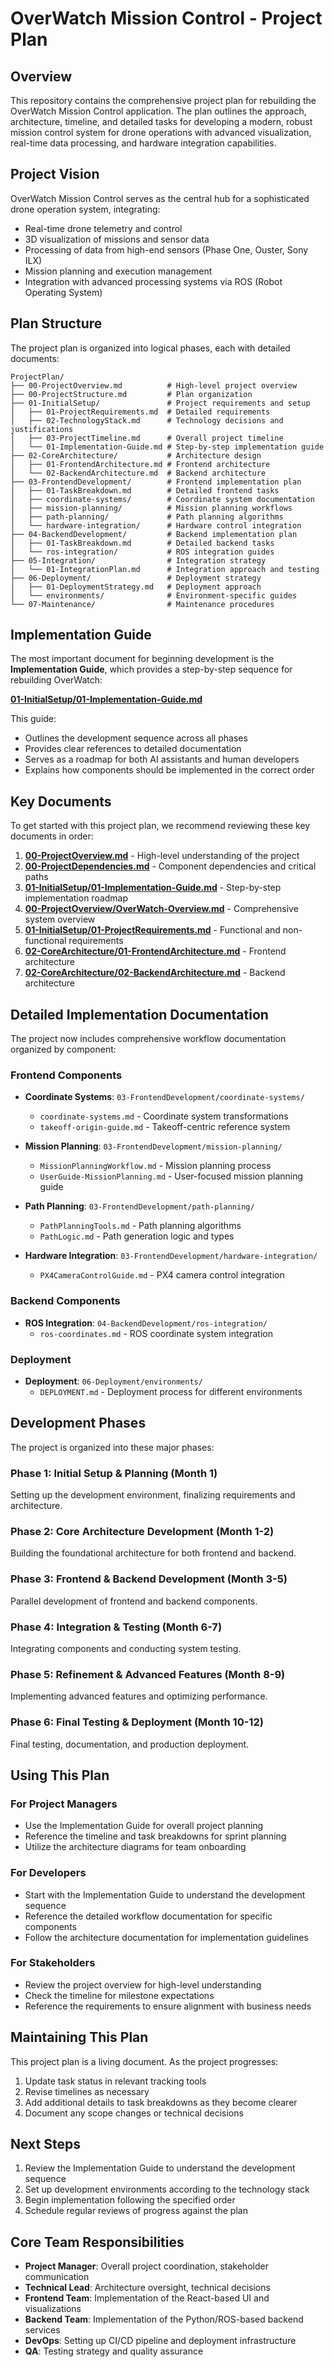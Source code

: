 # OverWatch Mission Control - Project Plan

## Overview

This repository contains the comprehensive project plan for rebuilding the OverWatch Mission Control application. The plan outlines the approach, architecture, timeline, and detailed tasks for developing a modern, robust mission control system for drone operations with advanced visualization, real-time data processing, and hardware integration capabilities.

## Project Vision

OverWatch Mission Control serves as the central hub for a sophisticated drone operation system, integrating:

- Real-time drone telemetry and control
- 3D visualization of missions and sensor data
- Processing of data from high-end sensors (Phase One, Ouster, Sony ILX)
- Mission planning and execution management
- Integration with advanced processing systems via ROS (Robot Operating System)

## Plan Structure

The project plan is organized into logical phases, each with detailed documents:

```
ProjectPlan/
├── 00-ProjectOverview.md          # High-level project overview
├── 00-ProjectStructure.md         # Plan organization
├── 01-InitialSetup/               # Project requirements and setup
│   ├── 01-ProjectRequirements.md  # Detailed requirements
│   ├── 02-TechnologyStack.md      # Technology decisions and justifications
│   ├── 03-ProjectTimeline.md      # Overall project timeline
│   └── 01-Implementation-Guide.md # Step-by-step implementation guide
├── 02-CoreArchitecture/           # Architecture design
│   ├── 01-FrontendArchitecture.md # Frontend architecture
│   └── 02-BackendArchitecture.md  # Backend architecture
├── 03-FrontendDevelopment/        # Frontend implementation plan
│   ├── 01-TaskBreakdown.md        # Detailed frontend tasks
│   ├── coordinate-systems/        # Coordinate system documentation
│   ├── mission-planning/          # Mission planning workflows
│   ├── path-planning/             # Path planning algorithms
│   └── hardware-integration/      # Hardware control integration
├── 04-BackendDevelopment/         # Backend implementation plan
│   ├── 01-TaskBreakdown.md        # Detailed backend tasks
│   └── ros-integration/           # ROS integration guides
├── 05-Integration/                # Integration strategy
│   └── 01-IntegrationPlan.md      # Integration approach and testing
├── 06-Deployment/                 # Deployment strategy
│   ├── 01-DeploymentStrategy.md   # Deployment approach
│   └── environments/              # Environment-specific guides
└── 07-Maintenance/                # Maintenance procedures
```

## Implementation Guide

The most important document for beginning development is the **Implementation Guide**, which provides a step-by-step sequence for rebuilding OverWatch:

**[01-InitialSetup/01-Implementation-Guide.md](./01-InitialSetup/01-Implementation-Guide.md)**

This guide:
- Outlines the development sequence across all phases
- Provides clear references to detailed documentation
- Serves as a roadmap for both AI assistants and human developers
- Explains how components should be implemented in the correct order

## Key Documents

To get started with this project plan, we recommend reviewing these key documents in order:

1. **[00-ProjectOverview.md](./00-ProjectOverview.md)** - High-level understanding of the project
2. **[00-ProjectDependencies.md](./00-ProjectDependencies.md)** - Component dependencies and critical paths
3. **[01-InitialSetup/01-Implementation-Guide.md](./01-InitialSetup/01-Implementation-Guide.md)** - Step-by-step implementation roadmap
4. **[00-ProjectOverview/OverWatch-Overview.md](./00-ProjectOverview/OverWatch-Overview.md)** - Comprehensive system overview
5. **[01-InitialSetup/01-ProjectRequirements.md](./01-InitialSetup/01-ProjectRequirements.md)** - Functional and non-functional requirements
6. **[02-CoreArchitecture/01-FrontendArchitecture.md](./02-CoreArchitecture/01-FrontendArchitecture.md)** - Frontend architecture
7. **[02-CoreArchitecture/02-BackendArchitecture.md](./02-CoreArchitecture/02-BackendArchitecture.md)** - Backend architecture

## Detailed Implementation Documentation

The project now includes comprehensive workflow documentation organized by component:

### Frontend Components

- **Coordinate Systems**: `03-FrontendDevelopment/coordinate-systems/`
  - `coordinate-systems.md` - Coordinate system transformations
  - `takeoff-origin-guide.md` - Takeoff-centric reference system

- **Mission Planning**: `03-FrontendDevelopment/mission-planning/`
  - `MissionPlanningWorkflow.md` - Mission planning process
  - `UserGuide-MissionPlanning.md` - User-focused mission planning guide

- **Path Planning**: `03-FrontendDevelopment/path-planning/`
  - `PathPlanningTools.md` - Path planning algorithms
  - `PathLogic.md` - Path generation logic and types

- **Hardware Integration**: `03-FrontendDevelopment/hardware-integration/`
  - `PX4CameraControlGuide.md` - PX4 camera control integration

### Backend Components

- **ROS Integration**: `04-BackendDevelopment/ros-integration/`
  - `ros-coordinates.md` - ROS coordinate system integration

### Deployment

- **Deployment**: `06-Deployment/environments/`
  - `DEPLOYMENT.md` - Deployment process for different environments

## Development Phases

The project is organized into these major phases:

### Phase 1: Initial Setup & Planning (Month 1)
Setting up the development environment, finalizing requirements and architecture.

### Phase 2: Core Architecture Development (Month 1-2)
Building the foundational architecture for both frontend and backend.

### Phase 3: Frontend & Backend Development (Month 3-5)
Parallel development of frontend and backend components.

### Phase 4: Integration & Testing (Month 6-7)
Integrating components and conducting system testing.

### Phase 5: Refinement & Advanced Features (Month 8-9)
Implementing advanced features and optimizing performance.

### Phase 6: Final Testing & Deployment (Month 10-12)
Final testing, documentation, and production deployment.

## Using This Plan

### For Project Managers
- Use the Implementation Guide for overall project planning
- Reference the timeline and task breakdowns for sprint planning
- Utilize the architecture diagrams for team onboarding

### For Developers
- Start with the Implementation Guide to understand the development sequence
- Reference the detailed workflow documentation for specific components
- Follow the architecture documentation for implementation guidelines

### For Stakeholders
- Review the project overview for high-level understanding
- Check the timeline for milestone expectations
- Reference the requirements to ensure alignment with business needs

## Maintaining This Plan

This project plan is a living document. As the project progresses:

1. Update task status in relevant tracking tools
2. Revise timelines as necessary
3. Add additional details to task breakdowns as they become clearer
4. Document any scope changes or technical decisions

## Next Steps

1. Review the Implementation Guide to understand the development sequence
2. Set up development environments according to the technology stack
3. Begin implementation following the specified order
4. Schedule regular reviews of progress against the plan

## Core Team Responsibilities

- **Project Manager**: Overall project coordination, stakeholder communication
- **Technical Lead**: Architecture oversight, technical decisions
- **Frontend Team**: Implementation of the React-based UI and visualizations
- **Backend Team**: Implementation of the Python/ROS-based backend services
- **DevOps**: Setting up CI/CD pipeline and deployment infrastructure
- **QA**: Testing strategy and quality assurance 